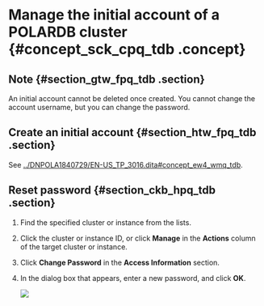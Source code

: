 # Manage the initial account of a POLARDB cluster {#concept_sck_cpq_tdb .concept}

## Note {#section_gtw_fpq_tdb .section}

An initial account cannot be deleted once created. You cannot change the account username, but you can change the password.

## Create an initial account {#section_htw_fpq_tdb .section}

See [../DNPOLA1840729/EN-US\_TP\_3016.dita\#concept\_ew4\_wmq\_tdb](../DNPOLA1840729/EN-US_TP_3016.dita#concept_ew4_wmq_tdb).

## Reset password {#section_ckb_hpq_tdb .section}

1.  Find the specified cluster or instance from the lists.
2.  Click the cluster or instance ID, or click **Manage** in the **Actions** column of the target cluster or instance.
3.  Click **Change Password** in the **Access Information** section.
4.  In the dialog box that appears, enter a new password, and click **OK**.

    ![](http://static-aliyun-doc.oss-cn-hangzhou.aliyuncs.com/assets/img/3026/156695630013605_en-US.png)


